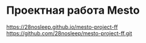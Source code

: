 # Проектная работа Mesto

https://28nosleep.github.io/mesto-project-ff
https://github.com/28nosleep/mesto-project-ff.git